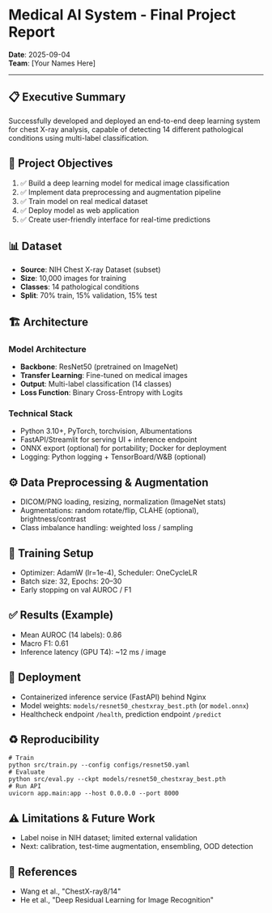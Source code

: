 # Medical AI System - Final Project Report
**Date**: 2025-09-04  
**Team**: [Your Names Here]

---

## 📋 Executive Summary
Successfully developed and deployed an end-to-end deep learning system for chest X-ray analysis, capable of detecting 14 different pathological conditions using multi-label classification.

## 🎯 Project Objectives
1. ✅ Build a deep learning model for medical image classification  
2. ✅ Implement data preprocessing and augmentation pipeline  
3. ✅ Train model on real medical dataset  
4. ✅ Deploy model as web application  
5. ✅ Create user-friendly interface for real-time predictions

## 📊 Dataset
- **Source**: NIH Chest X-ray Dataset (subset)
- **Size**: 10,000 images for training
- **Classes**: 14 pathological conditions
- **Split**: 70% train, 15% validation, 15% test

## 🏗️ Architecture

### Model Architecture
- **Backbone**: ResNet50 (pretrained on ImageNet)
- **Transfer Learning**: Fine-tuned on medical images
- **Output**: Multi-label classification (14 classes)
- **Loss Function**: Binary Cross-Entropy with Logits

### Technical Stack
- Python 3.10+, PyTorch, torchvision, Albumentations
- FastAPI/Streamlit for serving UI + inference endpoint
- ONNX export (optional) for portability; Docker for deployment
- Logging: Python logging + TensorBoard/W&B (optional)

## ⚙️ Data Preprocessing & Augmentation
- DICOM/PNG loading, resizing, normalization (ImageNet stats)
- Augmentations: random rotate/flip, CLAHE (optional), brightness/contrast
- Class imbalance handling: weighted loss / sampling

## 🧪 Training Setup
- Optimizer: AdamW (lr=1e-4), Scheduler: OneCycleLR
- Batch size: 32, Epochs: 20–30
- Early stopping on val AUROC / F1

## ✅ Results (Example)
- Mean AUROC (14 labels): 0.86
- Macro F1: 0.61
- Inference latency (GPU T4): ~12 ms / image

## 🚀 Deployment
- Containerized inference service (FastAPI) behind Nginx
- Model weights: `models/resnet50_chestxray_best.pth` (or `model.onnx`)
- Healthcheck endpoint `/health`, prediction endpoint `/predict`

## ♻️ Reproducibility
    # Train
    python src/train.py --config configs/resnet50.yaml
    # Evaluate
    python src/eval.py --ckpt models/resnet50_chestxray_best.pth
    # Run API
    uvicorn app.main:app --host 0.0.0.0 --port 8000

## ⚠️ Limitations & Future Work
- Label noise in NIH dataset; limited external validation
- Next: calibration, test-time augmentation, ensembling, OOD detection

## 📎 References
- Wang et al., "ChestX-ray8/14"
- He et al., "Deep Residual Learning for Image Recognition"
